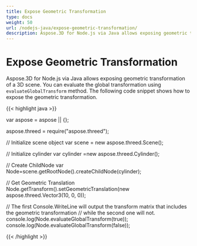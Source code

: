```yaml
---
title: Expose Geometric Transformation
type: docs
weight: 50
url: /nodejs-java/expose-geometric-transformation/
description: Aspose.3D for Node.js via Java allows exposing geometric transformation of a 3D scene. You can evaluate the global transformation using evaluateGlobalTransform method.
---
```


# **Expose Geometric Transformation**
Aspose.3D for Node.js via Java allows exposing geometric transformation of a 3D scene. You can evaluate the global transformation using `evaluateGlobalTransform` method. The following code snippet shows how to expose the geometric transformation.

{{< highlight java >}}

var aspose = aspose || {};

aspose.threed = require("aspose.threed");

// Initialize scene object
var scene = new aspose.threed.Scene();

// Initialize cylinder
var cylinder =new aspose.threed.Cylinder();

// Create ChildNode
var Node=scene.getRootNode().createChildNode(cylinder);

// Get Geometric Translation
Node.getTransform().setGeometricTranslation(new aspose.threed.Vector3(10, 0, 0));

// The first Console.WriteLine will output the transform matrix that includes the geometric transformation
// while the second one will not.
console.log(Node.evaluateGlobalTransform(true));
console.log(Node.evaluateGlobalTransform(false));

{{< /highlight >}}
